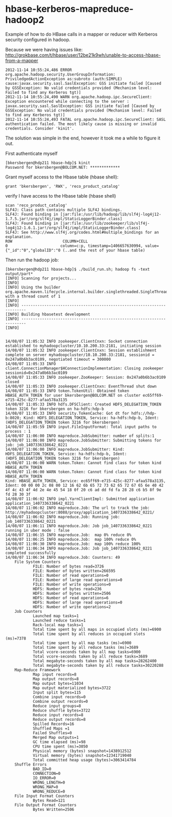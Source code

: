 hbase-kerberos-mapreduce-hadoop2
================================

Example of how to do HBase calls in a mapper or reducer with Kerberos security configured in hadoop.

Because we were having issues like:
http://grokbase.com/t/hbase/user/12be21k9wh/unable-to-access-hbase-from-a-mapper

    2012-11-14 10:55:24,486 ERROR org.apache.hadoop.security.UserGroupInformation: PriviledgedActionException as:subroto (auth:SIMPLE) cause:javax.security.sasl.SaslException: GSS initiate failed [Caused by GSSException: No valid credentials provided (Mechanism level: Failed to find any Kerberos tgt)]
    2012-11-14 10:55:24,490 WARN org.apache.hadoop.ipc.SecureClient: Exception encountered while connecting to the server : javax.security.sasl.SaslException: GSS initiate failed [Caused by GSSException: No valid credentials provided (Mechanism level: Failed to find any Kerberos tgt)]
    2012-11-14 10:55:24,493 FATAL org.apache.hadoop.ipc.SecureClient: SASL authentication failed. The most likely cause is missing or invalid credentials. Consider 'kinit'.


The solution was simple in the end, however it took me a while to figure it out.

First authenticate myself

    [bkersbergen@hdp211 hbase-hdp]$ kinit
    Password for bkersbergen@BOLCOM.NET: *************

Grant myself access to the Hbase table (hbase shell):

    grant 'bkersbergen', 'RWX', 'reco_product_catalog'

verify I have access to the Hbase table (hbase shell)
    
    scan 'reco_product_catalog'
    SLF4J: Class path contains multiple SLF4J bindings.
    SLF4J: Found binding in [jar:file:/usr/lib/hadoop/lib/slf4j-log4j12-1.7.5.jar!/org/slf4j/impl/StaticLoggerBinder.class]
    SLF4J: Found binding in [jar:file:/usr/lib/zookeeper/lib/slf4j-log4j12-1.6.1.jar!/org/slf4j/impl/StaticLoggerBinder.class]
    SLF4J: See http://www.slf4j.org/codes.html#multiple_bindings for an explanation.
    ROW                      COLUMN+CELL
    0                       column=c:p, timestamp=1406657630994, value={"_id":"0","globalID":"0 (..and the rest of your hbase table)


Then run the hadoop job:

    [bkersbergen@hdp211 hbase-hdp]$ ./build_run.sh; hadoop fs -text output/part*
    [INFO] Scanning for projects...
    [INFO]
    [INFO] Using the builder org.apache.maven.lifecycle.internal.builder.singlethreaded.SingleThreadedBuilder with a thread count of 1
    [INFO]
    [INFO] ------------------------------------------------------------------------
    [INFO] Building hbasetest development
    [INFO] ------------------------------------------------------------------------
    [INFO]


    14/08/07 11:05:32 INFO zookeeper.ClientCnxn: Socket connection established to myhadoopcluster/10.10.200.33:2181, initiating session
    14/08/07 11:05:32 INFO zookeeper.ClientCnxn: Session establishment complete on server myhadoopcluster/10.10.200.33:2181, sessionid = 0x247a0b6b3ac0109, negotiated timeout = 300000
    14/08/07 11:05:33 INFO client.ConnectionManager$HConnectionImplementation: Closing zookeeper sessionid=0x247a0b6b3ac0109
    14/08/07 11:05:33 INFO zookeeper.ZooKeeper: Session: 0x247a0b6b3ac0109 closed
    14/08/07 11:05:33 INFO zookeeper.ClientCnxn: EventThread shut down
    14/08/07 11:05:33 INFO token.TokenUtil: Obtained token HBASE_AUTH_TOKEN for user bkersbergen@BOLCOM.NET on cluster ec65ff69-e715-425c-8277-afaa578a3135
    14/08/07 11:05:33 INFO hdfs.DFSClient: Created HDFS_DELEGATION_TOKEN token 3216 for bkersbergen on ha-hdfs:hdp-b
    14/08/07 11:05:33 INFO security.TokenCache: Got dt for hdfs://hdp-b:8020; Kind: HDFS_DELEGATION_TOKEN, Service: ha-hdfs:hdp-b, Ident: (HDFS_DELEGATION_TOKEN token 3216 for bkersbergen)
    14/08/07 11:05:59 INFO input.FileInputFormat: Total input paths to process : 1
    14/08/07 11:06:00 INFO mapreduce.JobSubmitter: number of splits:1
    14/08/07 11:06:00 INFO mapreduce.JobSubmitter: Submitting tokens for job: job_1407336338642_0221
    14/08/07 11:06:00 INFO mapreduce.JobSubmitter: Kind: HDFS_DELEGATION_TOKEN, Service: ha-hdfs:hdp-b, Ident: (HDFS_DELEGATION_TOKEN token 3216 for bkersbergen)
    14/08/07 11:06:00 WARN token.Token: Cannot find class for token kind HBASE_AUTH_TOKEN
    14/08/07 11:06:00 WARN token.Token: Cannot find class for token kind HBASE_AUTH_TOKEN
    Kind: HBASE_AUTH_TOKEN, Service: ec65ff69-e715-425c-8277-afaa578a3135, Ident: 00 00 00 2c 08 00 12 16 62 6b 65 72 73 62 65 72 67 65 6e 40 42 4f 4c 43 4f 4d 2e 4e 45 54 18 0f 20 c6 ad dd fd fa 28 28 c6 b5 8f 9e fd 28 30 3f
    14/08/07 11:06:02 INFO impl.YarnClientImpl: Submitted application application_1407336338642_0221
    14/08/07 11:06:02 INFO mapreduce.Job: The url to track the job: http://myhadoopcluster:8088/proxy/application_1407336338642_0221/
    14/08/07 11:06:02 INFO mapreduce.Job: Running job: job_1407336338642_0221
    14/08/07 11:06:11 INFO mapreduce.Job: Job job_1407336338642_0221 running in uber mode : false
    14/08/07 11:06:15 INFO mapreduce.Job:  map 0% reduce 0%
    14/08/07 11:06:25 INFO mapreduce.Job:  map 100% reduce 0%
    14/08/07 11:06:30 INFO mapreduce.Job:  map 100% reduce 100%
    14/08/07 11:06:34 INFO mapreduce.Job: Job job_1407336338642_0221 completed successfully
    14/08/07 11:06:34 INFO mapreduce.Job: Counters: 49
        File System Counters
                FILE: Number of bytes read=3726
                FILE: Number of bytes written=266595
                FILE: Number of read operations=0
                FILE: Number of large read operations=0
                FILE: Number of write operations=0
                HDFS: Number of bytes read=236
                HDFS: Number of bytes written=2506
                HDFS: Number of read operations=6
                HDFS: Number of large read operations=0
                HDFS: Number of write operations=2
        Job Counters
                Launched map tasks=1
                Launched reduce tasks=1
                Rack-local map tasks=1
                Total time spent by all maps in occupied slots (ms)=6900
                Total time spent by all reduces in occupied slots (ms)=7378
                Total time spent by all map tasks (ms)=6900
                Total time spent by all reduce tasks (ms)=3689
                Total vcore-seconds taken by all map tasks=6900
                Total vcore-seconds taken by all reduce tasks=3689
                Total megabyte-seconds taken by all map tasks=28262400
                Total megabyte-seconds taken by all reduce tasks=30220288
        Map-Reduce Framework
                Map input records=8
                Map output records=8
                Map output bytes=11034
                Map output materialized bytes=3722
                Input split bytes=115
                Combine input records=0
                Combine output records=0
                Reduce input groups=8
                Reduce shuffle bytes=3722
                Reduce input records=8
                Reduce output records=8
                Spilled Records=16
                Shuffled Maps =1
                Failed Shuffles=0
                Merged Map outputs=1
                GC time elapsed (ms)=98
                CPU time spent (ms)=3050
                Physical memory (bytes) snapshot=1438912512
                Virtual memory (bytes) snapshot=12341719040
                Total committed heap usage (bytes)=3063414784
        Shuffle Errors
                BAD_ID=0
                CONNECTION=0
                IO_ERROR=0
                WRONG_LENGTH=0
                WRONG_MAP=0
                WRONG_REDUCE=0
        File Input Format Counters
                Bytes Read=121
        File Output Format Counters
                Bytes Written=2506



